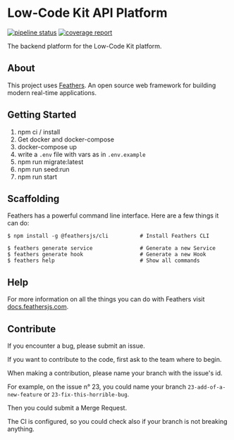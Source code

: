 # Low-Code Kit API Platform

[![pipeline status](https://gitlab.makina-corpus.net/lck/lck-api/badges/master/pipeline.svg)](https://gitlab.makina-corpus.net/lck/lck-api/-/commits/master)
[![coverage report](https://gitlab.makina-corpus.net/lck/lck-api/badges/master/coverage.svg)](https://gitlab.makina-corpus.net/lck/lck-api/-/commits/master)


The backend platform for the Low-Code Kit platform.

## About

This project uses [Feathers](http://feathersjs.com). An open source web framework for building modern real-time applications.

## Getting Started

1. npm ci / install
2. Get docker and docker-compose
3. docker-compose up
4. write a `.env` file with vars as in `.env.example`
5. npm run migrate:latest
6. npm run seed:run
7. npm run start

## Scaffolding

Feathers has a powerful command line interface. Here are a few things it can do:

```
$ npm install -g @feathersjs/cli          # Install Feathers CLI

$ feathers generate service               # Generate a new Service
$ feathers generate hook                  # Generate a new Hook
$ feathers help                           # Show all commands
```

## Help

For more information on all the things you can do with Feathers visit [docs.feathersjs.com](http://docs.feathersjs.com).


## Contribute

If you encounter a bug, please submit an issue.

If you want to contribute to the code,
first ask to the team where to begin.

When making a contribution, please name your branch with the issue's id.

For example, on the issue n° 23, you could name your branch `23-add-of-a-new-feature` or `23-fix-this-horrible-bug`.

Then you could submit a Merge Request.

The CI is configured, so you could check also if your branch is not breaking anything.
